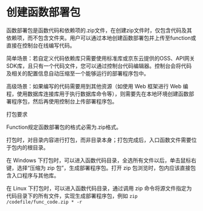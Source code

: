 # 创建函数部署包

函数部署包是函数代码和依赖项的.zip文件，在创建zip文件时，仅包含代码及其依赖项，而不包含文件夹。用户可以通过本地创建函数部署包并上传至function或直接在控制台在线编写代码。

 

简单场景：若自定义代码依赖库只需要使用标准库或京东云提供的OSS、API网关SDK库，且只有一个代码文件，您可以通过控制台代码编辑器。控制台会将代码及相关的配置信息自动压缩至一个能够运行的部署程序包中。

 

高级场景：如果编写的代码需要用到其他资源（如使用 Web 框架进行 Web 编程，使用数据库连接库用于执行数据库命令等），则需要先在本地环境创建函数部署程序包，然后再使用控制台上传部署程序包。

 

打包要求

Function规定函数部署包的格式必需为.zip格式。

打包时，对目录内容进行打包，而非目录本身；打包完成后，入口函数文件需要位于包内的根目录。

在 Windows 下打包时，可以进入函数代码目录，全选所有文件以后，单击鼠标右键，选择“压缩为 zip 包”，生成部署程序包。打开 zip 包浏览时，包内应该直接包含入口程序与其他库。

在 Linux 下打包时，可以进入函数代码目录，通过调用 zip 命令将源文件指定为代码目录下的所有文件，实现生成部署程序包，例如 `zip /codefile/func_code.zip * -r`
